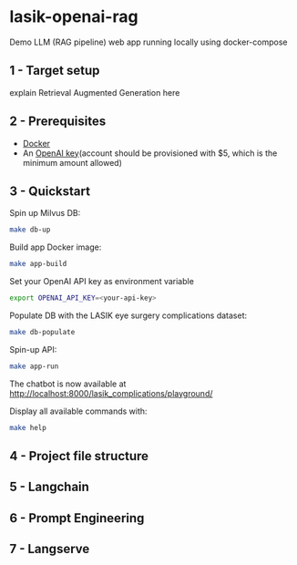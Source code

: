 # lasik-openai-rag

Demo LLM (RAG pipeline) web app running locally using docker-compose

## 1 - Target setup

explain Retrieval Augmented Generation here

## 2 - Prerequisites

- [Docker](https://docs.docker.com/get-docker/)
- An [OpenAI key](https://openai.com/)(account should be provisioned with $5, which is the minimum amount allowed)

## 3 - Quickstart

Spin up Milvus DB:

```bash
make db-up
```

Build app Docker image:

```bash
make app-build
```

Set your OpenAI API key as environment variable

```bash
export OPENAI_API_KEY=<your-api-key>
```

Populate DB with the LASIK eye surgery complications dataset:

```bash
make db-populate
```

Spin-up API:

```bash
make app-run
```

The chatbot is now available at [http://localhost:8000/lasik_complications/playground/](http://localhost:8000/lasik_complications/playground/)

<insert image>


Display all available commands with:

```bash
make help
```

<insert screenshot>


## 4 - Project file structure

## 5 - Langchain

## 6 - Prompt Engineering

## 7 - Langserve

